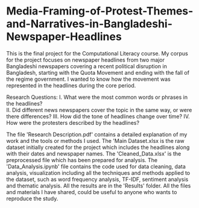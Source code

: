 # Media-Framing-of-Protest-Themes-and-Narratives-in-Bangladeshi-Newspaper-Headlines
This is the final project for the Computational Literacy course.
My corpus for the project focuses on newspaper headlines from two major Bangladeshi newspapers covering a recent political disruption in Bangladesh, starting with the Quota Movement and ending with the fall of the regime government.
I wanted to know how the movement was represented in the headlines during the core period.

Research Questions:
I. What were the most common words or phrases in the headlines?  
II. Did different news newspapers cover the topic in the same way, or were there 
differences?
III. How did the tone of headlines change over time? 
IV. How were the protesters described by the headlines?
 
The file 'Research Description.pdf' contains a detailed explanation of my work and the tools or methods I used.
The 'Main Dataset.xlsx is the raw dataset initially created for the project which includes the headlines along with their dates and newspaper names.
The 'Cleaned_Data.xlsx' is the preprocessed file which has been prepared for analysis.
The 'Data_Analysis.ipynb' file contains the code used for data cleaning, data analysis, visualization including all the techniques and methods applied to the dataset, such as word frequency analysis, TF-IDF, sentiment analysis and thematic analysis.
All the results are in the 'Results' folder.
All the files and materials I have shared, could be useful to anyone who wants to reproduce the study.
